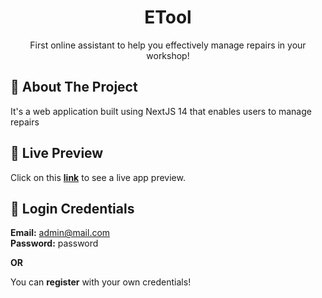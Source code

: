 <div align="center">
  <h1 align="center">ETool</h3>
  <p align="center">
    First online assistant to help you effectively manage repairs in your workshop!
  </p>
</div>

## 📰 About The Project

<p> It's a web application built using NextJS 14 that enables users to manage repairs</p>

## ️🔴 Live Preview

Click on this <b>[link](https://etool-app.vercel.app/)</b> to see a live app preview.

## 🔐 Login Credentials

**Email:** admin@mail.com  
**Password:** password

**OR**

You can <b>register</b> with your own credentials!

